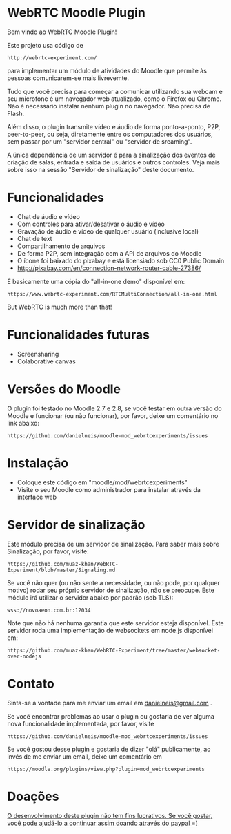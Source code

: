 WebRTC Moodle Plugin
====================

Bem vindo ao WebRTC Moodle Plugin!

Este projeto usa código de

    http://webrtc-experiment.com/

para implementar um módulo de atividades do Moodle
que permite às pessoas comunicarem-se mais livrevemte.

Tudo que você precisa para começar a comunicar
utilizando sua webcam e seu microfone é
um navegador web atualizado, como o Firefox ou Chrome.
Não é necessário instalar nenhum plugin no navegador.
Não precisa de Flash.

Além disso, o plugin transmite vídeo e áudio de
forma ponto-a-ponto, P2P, peer-to-peer, ou seja,
diretamente entre os computadores dos usuários,
sem passar por um "servidor central" ou "servidor de sreaming".

A única dependência de um servidor é para a sinalização
dos eventos de criação de salas, entrada e saída de usuários
e outros controles. Veja mais sobre isso na sessão
"Servidor de sinalização" deste documento.

Funcionalidades
===============

* Chat de áudio e vídeo
 * Com controles para ativar/desativar o áudio e vídeo
* Gravação de áudio e vídeo de qualquer usuário (inclusive local)
* Chat de text
* Compartilhamento de arquivos
 * De forma P2P, sem integração com a API de arquivos do Moodle
* O ícone foi baixado do pixabay e está licensiado sob CC0 Public Domain
 * http://pixabay.com/en/connection-network-router-cable-27386/

É basicamente uma cópia do "all-in-one demo" disponível em:

    https://www.webrtc-experiment.com/RTCMultiConnection/all-in-one.html

But WebRTC is much more than that!

Funcionalidades futuras
=======================

* Screensharing
* Colaborative canvas

Versões do Moodle
=================

O plugin foi testado no Moodle 2.7 e 2.8, se você testar em
outra versão do Moodle e funcionar (ou não funcionar),
por favor, deixe um comentário no link abaixo:

    https://github.com/danielneis/moodle-mod_webrtcexperiments/issues

Instalação
==========

* Coloque este código em "moodle/mod/webrtcexperiments"
* Visite o seu Moodle como administrador para instalar através da interface web

Servidor de sinalização
=======================

Este módulo precisa de um servidor de sinalização.
Para saber mais sobre Sinalização, por favor, visite:

    https://github.com/muaz-khan/WebRTC-Experiment/blob/master/Signaling.md

Se você não quer (ou não sente a necessidade, ou não pode, por qualquer motivo)
rodar seu próprio servidor de sinalização, não se preocupe.
Este módulo irá utilizar o servidor abaixo por padrão (sob TLS):

    wss://novoaeon.com.br:12034

Note que não há nenhuma garantia que este servidor esteja disponível.
Este servidor roda uma implementação de websockets em node.js disponível em:

    https://github.com/muaz-khan/WebRTC-Experiment/tree/master/websocket-over-nodejs

Contato
=======

Sinta-se a vontade para me enviar um email em danielneis@gmail.com .

Se você encontrar problemas ao usar o plugin ou gostaria de
ver alguma nova funcionalidade implementada, por favor, visite

    https://github.com/danielneis/moodle-mod_webrtcexperiments/issues

Se você gostou desse plugin e gostaria de dizer "olá" publicamente,
ao invés de me enviar um email, deixe um comentário em

    https://moodle.org/plugins/view.php?plugin=mod_webrtcexperiments

Doações
=========

[O desenvolvimento deste plugin não tem fins lucrativos. Se você gostar, você pode ajudá-lo a continuar assim doando através do paypal =)](https://www.paypal.com/cgi-bin/webscr?cmd=_donations&business=danielneis%40gmail%2ecom&lc=BR&no_note=0&currency_code=USD&bn=PP%2dDonationsBF%3abtn_donateCC_LG%2egif%3aNonHostedGuest)
